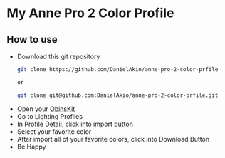 # My Anne Pro 2 Color Profile

## How to use

- Download this git repository
    ```sh
    git clone https://github.com/DanielAkio/anne-pro-2-color-prfile

    or

    git clone git@github.com:DanielAkio/anne-pro-2-color-prfile.git
    ```
- Open your [ObinsKit](http://en.obins.net/obinskit)
- Go to Lighting Profiles
- In Profile Detail, click into import button
- Select your favorite color
- After import all of your favorite colors, click into Download Button
- Be Happy